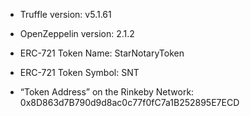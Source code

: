 - Truffle version: v5.1.61

- OpenZeppelin version: 2.1.2

- ERC-721 Token Name: StarNotaryToken

- ERC-721 Token Symbol: SNT

- “Token Address” on the Rinkeby Network: 0x8D863d7B790d9d8ac0c77f0fC7a1B252895E7ECD
